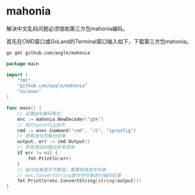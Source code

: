# mahonia

解决中文乱码问题必须借助第三方包mahonia编码。


首先在CMD窗口或GoLand的Terminal窗口输入如下，下载第三方包mahonia。

```sh
go get github.com/axgle/mahonia
```



```go
package main

import (
	"fmt"
	"github.com/axgle/mahonia"
	"os/exec"
)

func main() {
	// 设置gbk编码格式
	enc := mahonia.NewDecoder("gbk")
	// 执行ipconfig指令
	cmd := exec.Command("cmd", "/C", "ipconfig")
	// 获取指令的输出结果
	output, err := cmd.Output()
	// 若有错误则输出异常信息
	if err != nil {
		fmt.Println(err)
	}
	// 因为结果是字节数组，需要转换成字符串
	// enc.ConvertString是对字符串进行编码处理
	fmt.Println(enc.ConvertString(string(output)))
}
```